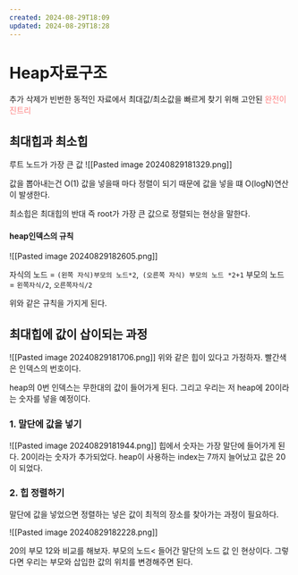 ```yaml
---
created: 2024-08-29T18:09
updated: 2024-08-29T18:28
---
```



# Heap자료구조
추가 삭제가 빈번한 동적인 자료에서 최대값/최소값을 빠르게 찾기 위해 고안된 <span style="color:rgb(255, 128, 128)">완전이진트리</span> 

## 최대힙과 최소힙
루트 노드가 가장 큰 값
![[Pasted image 20240829181329.png]]

값을 뽑아내는건 O(1) 
값을 넣을때 마다 정렬이 되기 때문에 값을 넣을 떄 O(logN)연산이 발생한다.

최소힙은 최대힙의 반대 즉 root가 가장 큰 값으로 정렬되는 현상을 말한다.
#### heap인덱스의 규칙
![[Pasted image 20240829182605.png]]

자식의 노드 = `(왼쪽 자식)부모의 노드*2`,` (오른쪽 자식) 부모의 노드 *2+1`
부모의 노드  = `왼쪽자식/2`, `오른쪽자식/2`

위와 같은 규칙을 가지게 된다.
## 최대힙에 값이 삽이되는 과정
![[Pasted image 20240829181706.png]]
위와 같은 힙이 있다고 가정하자. 빨간색은 인덱스의 번호이다.

heap의 0번 인덱스는 무한대의 값이 들어가게 된다. 
그리고 우리는 저 heap에 20이라는 숫자를 넣을 예정이다.

### 1. 말단에 값을 넣기
![[Pasted image 20240829181944.png]]
힙에서 숫자는 가장 말단에 들어가게 된다. 
20이라는 숫자가 추가되었다. heap이 사용하는 index는 7까지 늘어났고 값은 20이 되었다. 


### 2. 힙 정렬하기 
말단에 값을 넣었으면 정렬하는 넣은<span style="color:rgb(255, 128, 128)"> </span>값이 최적의 장소를 찾아가는 과정이 필요하다. 

![[Pasted image 20240829182228.png]]

20의 부모 12와 비교를 해보자.
부모의 노드< 들어간 말단의 노드 값 인 현상이다. 
그렇다면 우리는 부모와 삽입한 값의 위치를 변경해주면 된다.


















